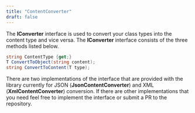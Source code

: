 ```yaml
---
title: "ContentConverter"
draft: false
---
```


The **IConverter<T>** interface is used to convert your class types into the content type and vice versa. The **IConverter<T>** interface consists of the three methods listed below.

``` csharp
string ContentType {get;}
T ConvertToObject(string content);
string ConvertToContent(T type);
```

There are two implementations of the interface that are provided with the library currently for JSON (**JsonContentConverter<T>**) and XML (**XmlContentConverter<T>**) conversion. If there are other implementations that you need feel free to implement the interface or submit a PR to the repository.
